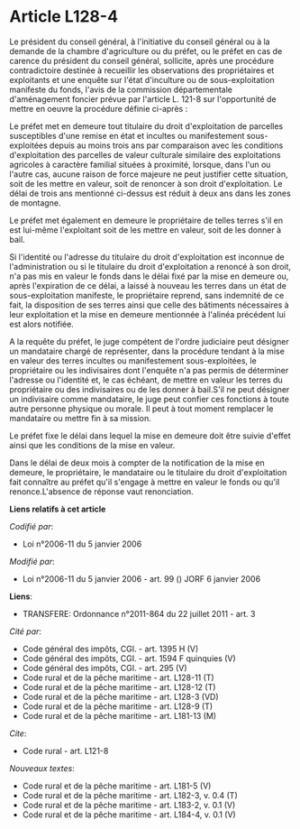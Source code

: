 # Article L128-4

Le président du conseil général, à l'initiative du conseil général ou à la demande de la chambre d'agriculture ou du préfet,
ou le préfet en cas de carence du président du conseil général, sollicite, après une procédure contradictoire destinée à
recueillir les observations des propriétaires et exploitants et une enquête sur l'état d'inculture ou de sous-exploitation
manifeste du fonds, l'avis de la commission départementale d'aménagement foncier prévue par l'article L. 121-8 sur
l'opportunité de mettre en oeuvre la procédure définie ci-après : 

Le préfet met en demeure tout titulaire du droit d'exploitation de parcelles susceptibles d'une remise en état et incultes ou
manifestement sous-exploitées depuis au moins trois ans par comparaison avec les conditions d'exploitation des parcelles de
valeur culturale similaire des exploitations agricoles à caractère familial situées à proximité, lorsque, dans l'un ou
l'autre cas, aucune raison de force majeure ne peut justifier cette situation, soit de les mettre en valeur, soit de renoncer
à son droit d'exploitation. Le délai de trois ans mentionné ci-dessus est réduit à deux ans dans les zones de montagne. 

Le préfet met également en demeure le propriétaire de telles terres s'il en est lui-même l'exploitant soit de les mettre en
valeur, soit de les donner à bail. 

Si l'identité ou l'adresse du titulaire du droit d'exploitation est inconnue de l'administration ou si le titulaire du droit
d'exploitation a renoncé à son droit, n'a pas mis en valeur le fonds dans le délai fixé par la mise en demeure ou, après
l'expiration de ce délai, a laissé à nouveau les terres dans un état de sous-exploitation manifeste, le propriétaire reprend,
sans indemnité de ce fait, la disposition de ses terres ainsi que celle des bâtiments nécessaires à leur exploitation et la
mise en demeure mentionnée à l'alinéa précédent lui est alors notifiée.

A la requête du préfet, le juge compétent de l'ordre judiciaire peut désigner un mandataire chargé de représenter, dans la
procédure tendant à la mise en valeur des terres incultes ou manifestement sous-exploitées, le propriétaire ou les
indivisaires dont l'enquête n'a pas permis de déterminer l'adresse ou l'identité et, le cas échéant, de mettre en valeur les
terres du propriétaire ou des indivisaires ou de les donner à bail.S'il ne peut désigner un indivisaire comme mandataire, le
juge peut confier ces fonctions à toute autre personne physique ou morale. Il peut à tout moment remplacer le mandataire ou
mettre fin à sa mission. 

Le préfet fixe le délai dans lequel la mise en demeure doit être suivie d'effet ainsi que les conditions de la mise en
valeur. 

Dans le délai de deux mois à compter de la notification de la mise en demeure, le propriétaire, le mandataire ou le titulaire
du droit d'exploitation fait connaître au préfet qu'il s'engage à mettre en valeur le fonds ou qu'il renonce.L'absence de
réponse vaut renonciation.

**Liens relatifs à cet article**

_Codifié par_:

  - Loi n°2006-11 du 5 janvier 2006

_Modifié par_:

  - Loi n°2006-11 du 5 janvier 2006 - art. 99 () JORF 6 janvier 2006

**Liens**:

  - TRANSFERE: Ordonnance n°2011-864 du 22 juillet 2011 - art. 3

_Cité par_:

  - Code général des impôts, CGI. - art. 1395 H (V)
  - Code général des impôts, CGI. - art. 1594 F quinquies (V)
  - Code général des impôts, CGI. - art. 295 (V)
  - Code rural et de la pêche maritime - art. L128-11 (T)
  - Code rural et de la pêche maritime - art. L128-12 (T)
  - Code rural et de la pêche maritime - art. L128-3 (VD)
  - Code rural et de la pêche maritime - art. L128-9 (T)
  - Code rural et de la pêche maritime - art. L181-13 (M)

_Cite_:

  - Code rural - art. L121-8

_Nouveaux textes_:

  - Code rural et de la pêche maritime - art. L181-5 (V)
  - Code rural et de la pêche maritime - art. L182-3, v. 0.4 (T)
  - Code rural et de la pêche maritime - art. L183-2, v. 0.1 (V)
  - Code rural et de la pêche maritime - art. L184-4, v. 0.1 (V)
